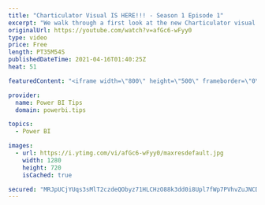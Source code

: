 ```yaml
---
title: "Charticulator Visual IS HERE!!! - Season 1 Episode 1"
excerpt: "We walk through a first look at the new Charticulator visual from Microsoft Power BI team.    Official blog post about the visual: https://powerbi.microsoft.com/en-us/blog/announcing-the-new-charticulator-visual-public-preview/  Visit the early version of Charticulator: https://charts.powerbi.tips Visual"
originalUrl: https://youtube.com/watch?v=afGc6-wFyy0
type: video
price: Free
length: PT35M54S
publishedDateTime: 2021-04-16T01:40:25Z
heat: 51

featuredContent: "<iframe width=\"800\" height=\"500\" frameborder=\"0\" src=\"https://www.youtube.com/embed/afGc6-wFyy0\" allow=\"accelerometer; autoplay; encrypted-media; gyroscope; picture-in-picture\" allowfullscreen></iframe>"

provider:
  name: Power BI Tips
  domain: powerbi.tips

topics:
  - Power BI

images:
  - url: https://i.ytimg.com/vi/afGc6-wFyy0/maxresdefault.jpg
    width: 1280
    height: 720
    isCached: true

secured: "MRJpUCjYUqs3sMlT2czdeQObyz71HLCHzO88k3dd0i8Upl7fWp7PVhvZuJNCD8tHVwy0jkljQuWFb9u4Mvht6bwgPaouxPq9QjEqB25piHMi52MbyDlGecuE3O8npEtWGmBmW2aCMN1TnswnO5FigvD3wD9muCETOY9E87yGAGGxtFWghKoppRyjIEeuE8/GlxwjeFRZ+lDnIZNcP72JUgosYHq53kCHmj0gxMZGBRYckgah/i874AjHMqkryuesYUZ1CU0dSEPYhIEu1ZflNDMRjPTYa/8AE9dYahje9TAXWvMXXGz2CRYdCy5/Bl0GDDnRIjxMh+jjmwTuOn3UMI3kgrNj5kNmTVjAv9Evcz02F4bEhZZHrMa3a0wWjnlARTOwolJa8LkFIegthUDZnaD1Foi9NQsUXYzFyW71Uhs=;3KDjtHsOB5KFG8AeVnacSw=="
---
```


